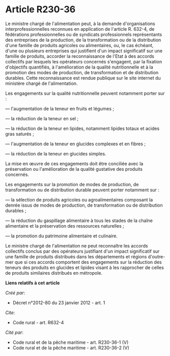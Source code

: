 # Article R230-36

Le ministre chargé de l'alimentation peut, à la demande d'organisations interprofessionnelles reconnues en application de
l'article R. 632-4, de fédérations professionnelles ou de syndicats professionnels représentants des entreprises de la
production, de la transformation ou de la distribution d'une famille de produits agricoles ou alimentaires, ou, le cas
échéant, d'une ou plusieurs entreprises qui justifient d'un impact significatif sur une famille de produits, accorder la
reconnaissance de l'Etat à des accords collectifs par lesquels les opérateurs concernés s'engagent, par la fixation
d'objectifs quantifiés, à l'amélioration de la qualité nutritionnelle et à la promotion des modes de production, de
transformation et de distribution durables. Cette reconnaissance est rendue publique sur le site internet du ministère chargé
de l'alimentation. 

Les engagements sur la qualité nutritionnelle peuvent notamment porter sur : 

― l'augmentation de la teneur en fruits et légumes ; 

― la réduction de la teneur en sel ; 

― la réduction de la teneur en lipides, notamment lipides totaux et acides gras saturés ; 

― l'augmentation de la teneur en glucides complexes et en fibres ; 

― la réduction de la teneur en glucides simples. 

La mise en œuvre de ces engagements doit être conciliée avec la préservation ou l'amélioration de la qualité gustative des
produits concernés. 

Les engagements sur la promotion de modes de production, de transformation ou de distribution durable peuvent porter
notamment sur : 

― la sélection de produits agricoles ou agroalimentaires composant la denrée issus de modes de production, de transformation
ou de distribution durables ; 

― la réduction du gaspillage alimentaire à tous les stades de la chaîne alimentaire et la préservation des ressources
naturelles ; 

― la promotion du patrimoine alimentaire et culinaire. 

Le ministre chargé de l'alimentation ne peut reconnaître les accords collectifs conclus par des opérateurs justifiant d'un
impact significatif sur une famille de produits distribués dans les départements et régions d'outre-mer que si ces accords
comportent des engagements sur la réduction des teneurs des produits en glucides et lipides visant à les rapprocher de celles
de produits similaires distribués en métropole.

**Liens relatifs à cet article**

_Créé par_:

  - Décret n°2012-80 du 23 janvier 2012 - art. 1

_Cite_:

  - Code rural - art. R632-4

_Cité par_:

  - Code rural et de la pêche maritime - art. R230-36-1 (V)
  - Code rural et de la pêche maritime - art. R230-36-2 (V)
